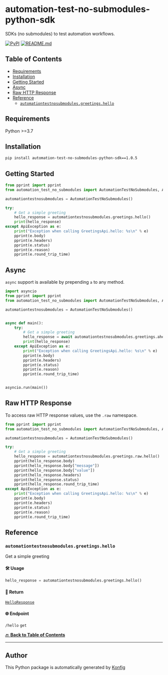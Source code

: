 # automation-test-no-submodules-python-sdk<a id="automation-test-no-submodules-python-sdk"></a>

SDKs (no submodules) to test automation workflows.


[![PyPI](https://img.shields.io/badge/PyPI-v1.0.5-blue)](https://pypi.org/project/automation-test-no-submodules-python-sdk/1.0.5)
[![README.md](https://img.shields.io/badge/README-Click%20Here-green)](https://github.com/eddiechayes/automation-test/tree/main/python#readme)

## Table of Contents<a id="table-of-contents"></a>

<!-- toc -->

- [Requirements](#requirements)
- [Installation](#installation)
- [Getting Started](#getting-started)
- [Async](#async)
- [Raw HTTP Response](#raw-http-response)
- [Reference](#reference)
  * [`automationtestnosubmodules.greetings.hello`](#automationtestnosubmodulesgreetingshello)

<!-- tocstop -->

## Requirements<a id="requirements"></a>

Python >=3.7

## Installation<a id="installation"></a>

```sh
pip install automation-test-no-submodules-python-sdk==1.0.5
```

## Getting Started<a id="getting-started"></a>

```python
from pprint import pprint
from automation_test_no_submodules import AutomationTestNoSubmodules, ApiException

automationtestnosubmodules = AutomationTestNoSubmodules()

try:
    # Get a simple greeting
    hello_response = automationtestnosubmodules.greetings.hello()
    print(hello_response)
except ApiException as e:
    print("Exception when calling GreetingsApi.hello: %s\n" % e)
    pprint(e.body)
    pprint(e.headers)
    pprint(e.status)
    pprint(e.reason)
    pprint(e.round_trip_time)
```

## Async<a id="async"></a>

`async` support is available by prepending `a` to any method.

```python
import asyncio
from pprint import pprint
from automation_test_no_submodules import AutomationTestNoSubmodules, ApiException

automationtestnosubmodules = AutomationTestNoSubmodules()


async def main():
    try:
        # Get a simple greeting
        hello_response = await automationtestnosubmodules.greetings.ahello()
        print(hello_response)
    except ApiException as e:
        print("Exception when calling GreetingsApi.hello: %s\n" % e)
        pprint(e.body)
        pprint(e.headers)
        pprint(e.status)
        pprint(e.reason)
        pprint(e.round_trip_time)


asyncio.run(main())
```

## Raw HTTP Response<a id="raw-http-response"></a>

To access raw HTTP response values, use the `.raw` namespace.

```python
from pprint import pprint
from automation_test_no_submodules import AutomationTestNoSubmodules, ApiException

automationtestnosubmodules = AutomationTestNoSubmodules()

try:
    # Get a simple greeting
    hello_response = automationtestnosubmodules.greetings.raw.hello()
    pprint(hello_response.body)
    pprint(hello_response.body["message"])
    pprint(hello_response.body["value"])
    pprint(hello_response.headers)
    pprint(hello_response.status)
    pprint(hello_response.round_trip_time)
except ApiException as e:
    print("Exception when calling GreetingsApi.hello: %s\n" % e)
    pprint(e.body)
    pprint(e.headers)
    pprint(e.status)
    pprint(e.reason)
    pprint(e.round_trip_time)
```


## Reference<a id="reference"></a>
### `automationtestnosubmodules.greetings.hello`<a id="automationtestnosubmodulesgreetingshello"></a>

Get a simple greeting

#### 🛠️ Usage<a id="🛠️-usage"></a>

```python
hello_response = automationtestnosubmodules.greetings.hello()
```

#### 🔄 Return<a id="🔄-return"></a>

[`HelloResponse`](./automation_test_no_submodules/pydantic/hello_response.py)

#### 🌐 Endpoint<a id="🌐-endpoint"></a>

`/hello` `get`

[🔙 **Back to Table of Contents**](#table-of-contents)

---


## Author<a id="author"></a>
This Python package is automatically generated by [Konfig](https://konfigthis.com)
